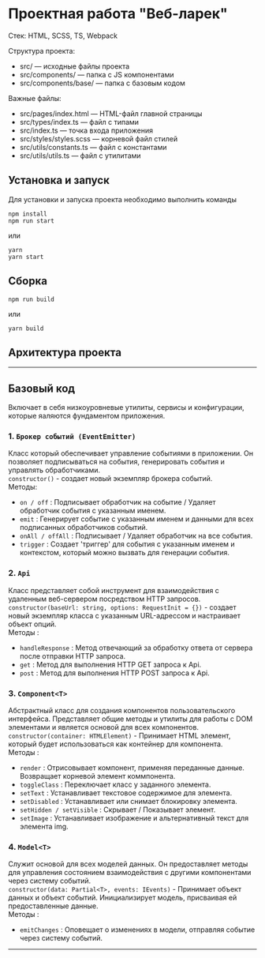 # Проектная работа "Веб-ларек"

Стек: HTML, SCSS, TS, Webpack

Структура проекта:
- src/ — исходные файлы проекта
- src/components/ — папка с JS компонентами
- src/components/base/ — папка с базовым кодом

Важные файлы:
- src/pages/index.html — HTML-файл главной страницы
- src/types/index.ts — файл с типами
- src/index.ts — точка входа приложения
- src/styles/styles.scss — корневой файл стилей
- src/utils/constants.ts — файл с константами
- src/utils/utils.ts — файл с утилитами

## Установка и запуск
Для установки и запуска проекта необходимо выполнить команды

```
npm install
npm run start
```

или

```
yarn
yarn start
```
## Сборка

```
npm run build
```

или

```
yarn build
```
## Архитектура проекта

***

## Базовый код
Включает в себя низкоуровневые утилиты, сервисы и конфигурации, которые яаляются фундаментом приложения.

### 1. `Брокер событий (EventEmitter)`
Класс который обеспечивает управление событиями в приложении. Он позволяет подписываться на события, генерировать события и управлять обработчиками.  
`constructor()` - создает новый экземпляр брокера событий.  
Методы:  
- `on / off` : Подписывает обработчик на событие / Удаляет обработчик события с указанным именем.
- `emit` : Генерирует событие с указанным именем и данными для всех подписанных обработчиков событий.
- `onAll / offAll` : Подписывает / Удаляет обработчик на все события.
- `trigger` : Создает 'триггер' для события с указанным именем и контекстом, который можно вызвать для генерации события.

### 2. `Api`
Класс представляет собой инструмент для взаимодействия с удаленным веб-сервером посредством HTTP запросов.  
`constructor(baseUrl: string, options: RequestInit = {})` - создает новый экземпляр класса с указанным URL-адрессом и настраивает объект опций.  
Методы :  
- `handleResponse` : Метод отвечающий за обработку ответа от сервера после отправки HTTP запроса.
- `get` : Метод для выполнения HTTP GET запроса к Api.
- `post` : Метод для выполнения HTTP POST запроса к Api.

### 3. `Component<T>`
Абстрактный класс для создания компонентов пользовательского интерфейса. Представляет общие методы и утилиты для работы с DOM элементами и является основой для всех компонентов.  
`constructor(container: HTMLElement)` - Принимает HTML элемент, который будет использоваться как контейнер для компонента.  
Методы :   
- `render` : Отрисовывает компонент, применяя переданные данные. Возвращает корневой элемент коммпонента.
- `toggleClass` : Переключает класс у заданного элемента.
- `setText` : Устанавливает текстовое содержимое для элемента.
- `setDisabled` : Устанавливает или снимает блокировку элемента.
- `setHidden / setVisible` : Скрывает / Показывает элемент.
- `setImage` : Устанавливает изображение и альтернативный текст для элемента img.

### 4. `Model<T>`
Служит основой для всех моделей данных. Он предоставляет методы для управления состоянием взаимодействия с другими компонентами через систему событий.  
`constructor(data: Partial<T>, events: IEvents)` - Принимает объект данных и объект событий. Инициализирует модель, присваивая ей предоставленные данные.  
Методы :  
- `emitChanges` : Оповещает о изменениях в модели, отправляя событие через систему событий.

***


